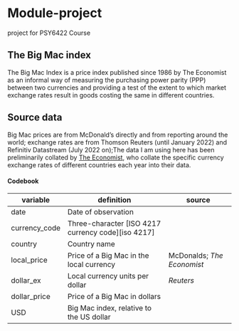 # Module-project
project for PSY6422 Course

## The Big Mac index
The Big Mac Index is a price index published since 1986 by The Economist as an informal way of measuring the purchasing power parity (PPP) between two currencies and providing a test of the extent to which market exchange rates result in goods costing the same in different countries. 

## Source data
Big Mac prices are from McDonald’s directly and from reporting around the world; exchange rates are from Thomson Reuters (until January 2022) and Refinitiv Datastream (July 2022 on);The data I am using here has been preliminarily collated by [The Economist](https://github.com/TheEconomist/big-mac-data.git), who collate the specific currency exchange rates of different countries each year into their data.

#### Codebook

| variable      | definition                                            | source                     |
| ------------- | ----------------------------------------------------- | -------------------------- |
| date          | Date of observation                                   |
| currency_code | Three-character [ISO 4217 currency code][iso 4217]    |
| country       | Country name                                          |
| local_price   | Price of a Big Mac in the local currency              | McDonalds; _The Economist_ |
| dollar_ex     | Local currency units per dollar                       | _Reuters_                  |
| dollar_price  | Price of a Big Mac in dollars                         |
| USD           | Big Mac index, relative to the US dollar              |
